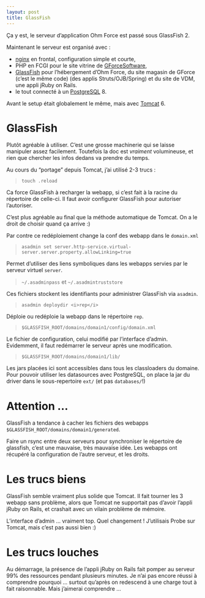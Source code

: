 ```yaml
---
layout: post
title: GlassFish
---
```

<p>Ça y est, le serveur d&#8217;application Ohm Force est passé sous GlassFish 2.</p>

<p>Maintenant le serveur est organisé avec :</p>

<ul>
<li><a href="http://nginx.net/">nginx</a> en frontal, configuration simple et courte,</li>
<li>PHP en FCGI pour le site vitrine de <a href="http://www.gforcesoftware.com">GForceSoftware</a>,</li>
<li><a href="https://glassfish.dev.java.net/">GlassFish</a> pour l&#8217;hébergement d&#8217;Ohm Force, du site magasin de GForce (c&#8217;est le même code) (des applis Struts/OJB/Spring) et du site de VDM, une appli jRuby on Rails.</li>
<li>le tout connecté à un <a href="http://www.postgresql.org/">PostgreSQL</a> 8.</li>
</ul>

<p>Avant le setup était globalement le même, mais avec <a href="http://tomcat.apache.org/">Tomcat</a> 6.</p>

<h1>GlassFish</h1>

<p>Plutôt agréable à utiliser. C&#8217;est une grosse machinerie qui se laisse manipuler assez facilement. Toutefois la doc est <em>vraiment</em> volumineuse, et rien que chercher les infos dedans va prendre du temps. </p>

<p>Au cours du &#8220;portage&#8221; depuis Tomcat, j&#8217;ai utilisé 2-3 trucs :</p>

<blockquote>
    <p><code>touch .reload</code></p>
</blockquote>

<p>Ca force GlassFish à recharger la webapp, si c&#8217;est fait à la racine du répertoire de celle-ci. Il faut avoir configurer GlassFish pour autoriser l&#8217;autoriser.</p>

<p>C&#8217;est plus agréable au final que la méthode automatique de Tomcat. On a le droit de choisir quand ça arrive :)</p>

<p>Par contre ce redéploiement change la conf des webapp dans le <code>domain.xml</code></p>

<blockquote>
    <p><code>asadmin set server.http-service.virtual-server.server.property.allowLinking=true</code></p>
</blockquote>

<p>Permet d&#8217;utiliser des liens symboliques dans les webapps servies par le serveur virtuel <code>server</code>.</p>

<blockquote>
    <p><code>~/.asadminpass</code> et <code>~/.asadmintruststore</code></p>
</blockquote>

<p>Ces fichiers stockent les identifiants pour administrer GlassFish via <code>asadmin</code>.</p>

<blockquote>
    <p><code>asadmin deploydir &lt;i&gt;rep&lt;/i&gt;</code></p>
</blockquote>

<p>Déploie ou redéploie la webapp dans le répertoire <code>rep</code>.</p>

<blockquote>
    <p><code>$GLASSFISH_ROOT/domains/domain1/config/domain.xml</code> </p>
</blockquote>

<p>Le fichier de configuration, celui modifié par l&#8217;interface d&#8217;admin. Evidemment, il faut redémarrer le serveur après une modification.</p>

<blockquote>
    <p><code>$GLASSFISH_ROOT/domains/domain1/lib/</code></p>
</blockquote>

<p>Les jars placées ici sont accessibles dans tous les classloaders du domaine. Pour pouvoir utiliser les datasources avec PostgreSQL, on place la jar du driver dans le sous-repertoire <code>ext/</code> (et pas <code>databases/</code>!)</p>

<h1>Attention &#8230;</h1>

<p>GlassFish a tendance à cacher les fichiers des webapps <code>$GLASSFISH_ROOT/domains/domain1/generated</code>.</p>

<p>Faire un rsync entre deux serveurs pour synchroniser le répertoire de glassfish, c&#8217;est une mauvaise, très mauvaise idée. Les webapps ont récupéré la configuration de l&#8217;autre serveur, et les droits.</p>

<h1>Les trucs biens</h1>

<p>GlassFish semble vraiment plus solide que Tomcat. Il fait tourner les 3 webapp sans problème, alors que Tomcat ne supportait pas d&#8217;avoir l&#8217;appli jRuby on Rails, et crashait avec un vilain problème de mémoire.</p>

<p>L&#8217;interface d&#8217;admin &#8230; vraiment top. Quel changement ! J&#8217;utilisais Probe sur Tomcat, mais c&#8217;est pas aussi bien :)</p>

<h1>Les trucs louches</h1>

<p>Au démarrage, la présence de l&#8217;appli jRuby on Rails fait pomper au serveur 99% des ressources pendant plusieurs minutes. Je n&#8217;ai pas encore réussi à comprendre pourquoi &#8230; surtout qu&#8217;après on redescend à une charge tout à fait raisonnable. Mais j&#8217;aimerai comprendre &#8230;</p>      
